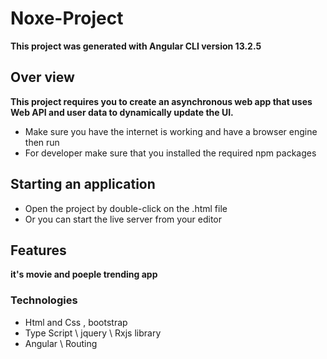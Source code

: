 # Noxe-Project

**This project was generated with Angular CLI version 13.2.5**

## Over view

**This project requires you to create an asynchronous web app that uses Web API and user data to dynamically update the UI.**

* Make sure you have the internet is working and have a browser engine then run
* For developer make sure that you installed the required npm packages 

## Starting an application
- Open the project by double-click on the .html file
- Or you can start the live server from your editor

## Features 
**it's movie and poeple trending app**

### Technologies
- Html and Css , bootstrap
- Type Script \ jquery \ Rxjs library
- Angular \ Routing
